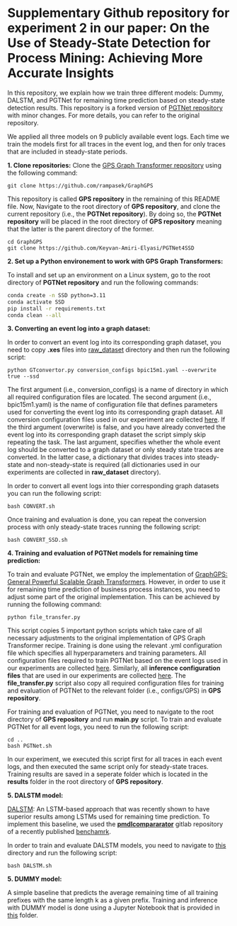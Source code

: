 # Supplementary Github repository for experiment 2 in our paper: On the Use of Steady-State Detection for Process Mining: Achieving More Accurate Insights
In this repository, we explain how we train three different models: Dummy, DALSTM, and PGTNet for remaining time prediction based on steady-state detection results. This repository is a forked version of [PGTNet repository](https://github.com/keyvan-amiri/PGTNet) with minor changes. For more details, you can refer to the original repository.

We applied all three models on 9 publicly available event logs. Each time we train the models first for all traces in the event log, and then for only traces that are included in steady-state periods. 

**<a name="part1">1. Clone repositories:</a>**
Clone the [GPS Graph Transformer repository](https://github.com/rampasek/GraphGPS) using the following command:
```
git clone https://github.com/rampasek/GraphGPS
```
This repository is called **GPS repository** in the remaining of this README file. Now, Navigate to the root directory of **GPS repository**, and clone the current repository (i.e., the **PGTNet repository**). By doing so, the **PGTNet repository** will be placed in the root directory of **GPS repository** meaning that the latter is the parent directory of the former.
```
cd GraphGPS
git clone https://github.com/Keyvan-Amiri-Elyasi/PGTNet4SSD
```

**<a name="part2">2. Set up a Python environement to work with GPS Graph Transformers:</a>**

To install and set up an environment on a Linux system, go to the root directory of **PGTNet repository** and run the following commands:

```bash
conda create -n SSD python=3.11
conda activate SSD
pip install -r requirements.txt
conda clean --all
```

**<a name="part3">3. Converting an event log into a graph dataset:</a>**

In order to convert an event log into its corresponding graph dataset, you need to copy **.xes** files into [raw_dataset](https://github.com/Keyvan-Amiri-Elyasi/PGTNet4SSD/tree/main/raw_dataset) directory and then run the following script:
```
python GTconvertor.py conversion_configs bpic15m1.yaml --overwrite true --ssd
```
The first argument (i.e., conversion_configs) is a name of directory in which all required configuration files are located. The second argument (i.e., bpic15m1.yaml) is the name of configuration file that defines parameters used for converting the event log into its corresponding graph dataset. All conversion configuration files used in our experiment are collected [here](https://github.com/Keyvan-Amiri-Elyasi/PGTNet4SSD/tree/main/conversion_configs). If the third argument (overwrite) is false, and you have already converted the event log into its corresponding graph dataset the script simply skip repeating the task. The last argument, specifies whether the whole event log should be converted to a graph dataset or only steady state traces are converted. In the latter case, a dictionary that divides traces into steady-state and non-steady-state is required (all dictionaries used in our experiments are collected in **raw_dataset** directory).

In order to convert all event logs into thier corresponding graph datasets you can run the following script:
```
bash CONVERT.sh
```
Once training and evaluation is done, you can repeat the conversion process with only steady-state traces running the following script:
```
bash CONVERT_SSD.sh
```

**<a name="part4">4. Training and evaluation of PGTNet models for remaining time prediction:</a>**

To train and evaluate PGTNet, we employ the implementation of [GraphGPS: General Powerful Scalable Graph Transformers](https://github.com/rampasek/GraphGPS). However, in order to use it for remaining time prediction of business process instances, you need to adjust some part of the original implementation. This can be achieved by running the following command:
```
python file_transfer.py
```
This script copies 5 important python scripts which take care of all necessary adjustments to the original implementation of GPS Graph Transformer recipe. Training is done using the relevant .yml configuration file which specifies all hyperparameters and training parameters. All configuration files required to train PGTNet based on the event logs used in our experiments are collected [here](https://github.com/Keyvan-Amiri-Elyasi/PGTNet4SSD/tree/main/training_configs). Similarly, all **inference configuration files** that are used in our experiments are collected [here](https://github.com/keyvan-amiri/PGTNet/tree/main/evaluation_configs). The **file_transfer.py** script also copy all required configuration files for training and evaluation of PGTNet to the relevant folder (i.e., configs/GPS) in **GPS repository**.

For training and evaluation of PGTNet, you need to navigate to the root directory of **GPS repository** and run **main.py** script. To train and evaluate PGTNet for all event logs, you need to run the following script: 
```
cd ..
bash PGTNet.sh
```
In our experiment, we executed this script first for all traces in each event logs, and then executed the same script only for steady-state traces.
Training results are saved in a seperate folder which is located in the **results** folder in the root directory of **GPS repository**.

**<a name="part5">5. DALSTM model:</a>**

[DALSTM](https://ieeexplore.ieee.org/abstract/document/8285184): An LSTM-based approach that was recently shown to have superior results among LSTMs used for remaining time prediction. To implement this baseline, we used the [**pmdlcompararator**](https://gitlab.citius.usc.es/efren.rama/pmdlcompararator) gitlab repository of a recently published [benchamrk](https://ieeexplore.ieee.org/abstract/document/9667311).

In order to train and evaluate DALSTM models, you need to navigate to [this](https://github.com/Keyvan-Amiri-Elyasi/PGTNet4SSD/tree/main/baselines/dalstm) directory and run the following script:
```
bash DALSTM.sh
```

**<a name="part5">5. DUMMY model:</a>**

A simple baseline that predicts the average remaining time of all training prefixes with the same length k as a given prefix. Training and inference with DUMMY model is done using a Jupyter Notebook that is provided in [this](https://github.com/Keyvan-Amiri-Elyasi/PGTNet4SSD/tree/main/baselines/dummy) folder.
